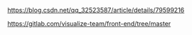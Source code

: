 https://blog.csdn.net/qq_32523587/article/details/79599216


https://gitlab.com/visualize-team/front-end/tree/master

